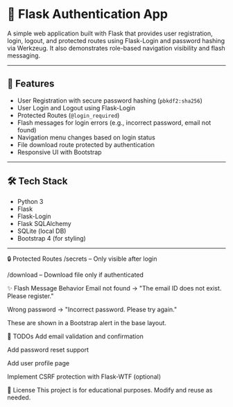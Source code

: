 # 🔐 Flask Authentication App

A simple web application built with Flask that provides user registration, login, logout, and protected routes using Flask-Login and password hashing via Werkzeug. It also demonstrates role-based navigation visibility and flash messaging.

---

## 🚀 Features

- User Registration with secure password hashing (`pbkdf2:sha256`)
- User Login and Logout using Flask-Login
- Protected Routes (`@login_required`)
- Flash messages for login errors (e.g., incorrect password, email not found)
- Navigation menu changes based on login status
- File download route protected by authentication
- Responsive UI with Bootstrap

---

## 🛠️ Tech Stack

- Python 3
- Flask
- Flask-Login
- Flask SQLAlchemy
- SQLite (local DB)
- Bootstrap 4 (for styling)

---

🔒 Protected Routes
/secrets – Only visible after login

/download – Download file only if authenticated

✨ Flash Message Behavior
Email not found → "The email ID does not exist. Please register."

Wrong password → "Incorrect password. Please try again."

These are shown in a Bootstrap alert in the base layout.

📌 TODOs
Add email validation and confirmation

Add password reset support

Add user profile page

Implement CSRF protection with Flask-WTF (optional)

📃 License
This project is for educational purposes. Modify and reuse as needed.
